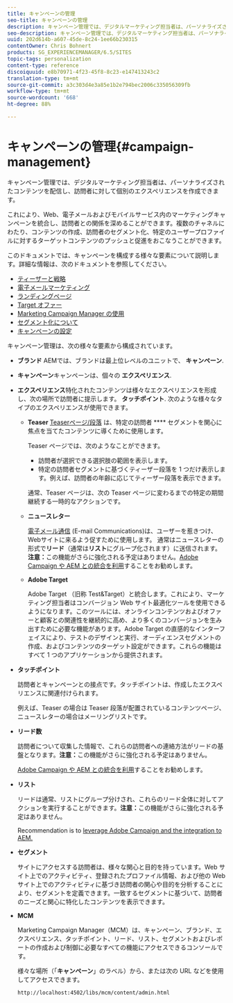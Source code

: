 ```yaml
---
title: キャンペーンの管理
seo-title: キャンペーンの管理
description: キャンペーン管理では、デジタルマーケティング担当者は、パーソナライズされたコンテンツを配信し、訪問者に対して個別のエクスペリエンスを作成できます。これにより、Web、電子メールおよびモバイルサービス内のマーケティングキャンペーンを統合し、訪問者との関係を深めることができます。
seo-description: キャンペーン管理では、デジタルマーケティング担当者は、パーソナライズされたコンテンツを配信し、訪問者に対して個別のエクスペリエンスを作成できます。これにより、Web、電子メールおよびモバイルサービス内のマーケティングキャンペーンを統合し、訪問者との関係を深めることができます。
uuid: 202d614b-a607-45de-8c24-1ee66b230315
contentOwner: Chris Bohnert
products: SG_EXPERIENCEMANAGER/6.5/SITES
topic-tags: personalization
content-type: reference
discoiquuid: e8b70971-4f23-45f8-8c23-e147413243c2
translation-type: tm+mt
source-git-commit: a3c303d4e3a85e1b2e794bec2006c335056309fb
workflow-type: tm+mt
source-wordcount: '668'
ht-degree: 88%

---
```



# キャンペーンの管理{#campaign-management}

キャンペーン管理では、デジタルマーケティング担当者は、パーソナライズされたコンテンツを配信し、訪問者に対して個別のエクスペリエンスを作成できます。

これにより、Web、電子メールおよびモバイルサービス内のマーケティングキャンペーンを統合し、訪問者との関係を深めることができます。複数のチャネルにわたり、コンテンツの作成、訪問者のセグメント化、特定のユーザープロファイルに対するターゲットコンテンツのプッシュと促進をおこなうことができます。

このドキュメントでは、キャンペーンを構成する様々な要素について説明します。詳細な情報は、次のドキュメントを参照してください。

* [ティーザーと戦略](/help/sites-classic-ui-authoring/classic-personalization-campaigns-teasers-strategy.md)
* [電子メールマーケティング](/help/sites-classic-ui-authoring/classic-personalization-campaigns-email.md)
* [ランディングページ](/help/sites-classic-ui-authoring/classic-personalization-campaigns-landingpage.md)
* [Target オファー](/help/sites-classic-ui-authoring/classic-personalization-campaigns-target-offers.md)
* [Marketing Campaign Manager の使用](/help/sites-classic-ui-authoring/classic-personalization-campaigns-mktg-manager.md)
* [セグメント化について](/help/sites-classic-ui-authoring/classic-personalization-campaigns-segmentation.md)
* [キャンペーンの設定](/help/sites-classic-ui-authoring/classic-personalization-campaigns-setting-up-your.md)

キャンペーン管理は、次の様々な要素から構成されています。

* **ブランド**
AEMでは、ブランドは最上位レベルのユニットで、 
**キャンペーン**.

* **キャンペーン**&#x200B;キャンペーンは、個々の 
**エクスペリエンス**.

* **エクスペリエンス**&#x200B;特化されたコンテンツは様々なエクスペリエンスを形成し、次の場所で訪問者に提示します。 
**タッチポイント**. 次のような様々なタイプのエクスペリエンスが使用できます。

   * **Teaser**
      [Teaserページ/段落](#teasers) は、特定の訪問者 **** セグメントを関心に焦点を当てたコンテンツに導くために使用します。

      Teaser ページでは、次のようなことができます。

      * 訪問者が選択できる選択肢の範囲を表示します。
      * 特定の訪問者セグメントに基づくティーザー段落を 1 つだけ表示します。例えば、訪問者の年齢に応じてティーザー段落を表示できます。

      通常、Teaser ページは、次の Teaser ページに変わるまでの特定の期間継続する一時的なアクションです。

   * **ニュースレター**

      [電子メール通信](#emailmarketing) (E-mail Communications)は、ユーザーを惹きつけ、Webサイトに来るよう促すために使用します。 通常はニュースレターの形式で&#x200B;**リード**（通常は&#x200B;**リスト**&#x200B;にグループ化されます）に送信されます。**注意：**&#x200B;この機能がさらに強化される予定はありません。[Adobe Campaign や AEM との統合を利用](/help/sites-administering/campaign.md)することをお勧めします。

   * **Adobe Target**

       Adobe Target （旧称 Test&amp;Target）と統合します。これにより、マーケティング担当者はコンバージョン Web サイト最適化ツールを使用できるようになります。このツールには、オンラインコンテンツおよびオファーと顧客との関連性を継続的に高め、より多くのコンバージョンを生み出すために必要な機能があります。Adobe Target の直感的なインターフェイスにより、テストのデザインと実行、オーディエンスセグメントの作成、およびコンテンツのターゲット設定ができます。これらの機能はすべて 1 つのアプリケーションから提供されます。


* **タッチポイント**

   訪問者とキャンペーンとの接点です。タッチポイントは、作成したエクスペリエンスに関連付けられます。

   例えば、Teaser の場合は Teaser 段落が配置されているコンテンツページ、ニュースレターの場合はメーリングリストです。

* **リード数**

   訪問者について収集した情報で、これらの訪問者への連絡方法がリードの基盤となります。**注意：**&#x200B;この機能がさらに強化される予定はありません。

   [Adobe Campaign や AEM との統合を利用](/help/sites-administering/campaign.md)することをお勧めします。

* **リスト**

   リードは通常、リストにグループ分けされ、これらのリード全体に対してアクションを実行することができます。**注意：**&#x200B;この機能がさらに強化される予定はありません。

   Recommendation is to [leverage Adobe Campaign and the integration to AEM.](/help/sites-administering/campaign.md)

* **セグメント**

   サイトにアクセスする訪問者は、様々な関心と目的を持っています。Web サイト上でのアクティビティ、登録されたプロファイル情報、および他の Web サイト上でのアクティビティに基づき訪問者の関心や目的を分析することにより、セグメントを定義できます。一致するセグメントに基づいて、訪問者のニーズと関心に特化したコンテンツを表示できます。

* **MCM**

   Marketing Campaign Manager（MCM）は、キャンペーン、ブランド、エクスペリエンス、タッチポイント、リード、リスト、セグメントおよびレポートの作成および制御に必要なすべての機能にアクセスできるコンソールです。

   様々な場所（「**キャンペーン**」のラベル）から、または次の URL などを使用してアクセスできます。

   `http://localhost:4502/libs/mcm/content/admin.html`

